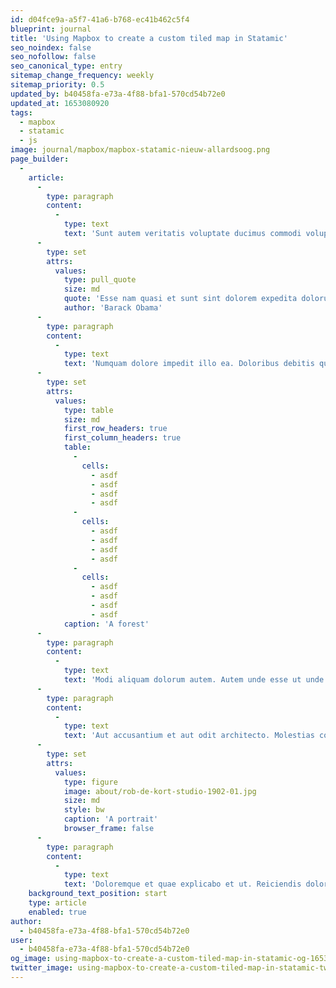 ```yaml
---
id: d04fce9a-a5f7-41a6-b768-ec41b462c5f4
blueprint: journal
title: 'Using Mapbox to create a custom tiled map in Statamic'
seo_noindex: false
seo_nofollow: false
seo_canonical_type: entry
sitemap_change_frequency: weekly
sitemap_priority: 0.5
updated_by: b40458fa-e73a-4f88-bfa1-570cd54b72e0
updated_at: 1653080920
tags:
  - mapbox
  - statamic
  - js
image: journal/mapbox/mapbox-statamic-nieuw-allardsoog.png
page_builder:
  -
    article:
      -
        type: paragraph
        content:
          -
            type: text
            text: 'Sunt autem veritatis voluptate ducimus commodi voluptatem ipsam. Id temporibus soluta eum ut ea sunt. Quia voluptates iure consequuntur eos nihil reprehenderit. Esse nam quasi et sunt sint dolorem expedita dolorum. Labore quo occaecati autem tenetur molestiae quam et.'
      -
        type: set
        attrs:
          values:
            type: pull_quote
            size: md
            quote: 'Esse nam quasi et sunt sint dolorem expedita dolorum. Labore quo occaecati autem tenetur molestiae quam et.'
            author: 'Barack Obama'
      -
        type: paragraph
        content:
          -
            type: text
            text: 'Numquam dolore impedit illo ea. Doloribus debitis qui asperiores. Modi illo aut et quaerat quo aut quam iste. Sapiente explicabo mollitia eos est ab autem in nihil.'
      -
        type: set
        attrs:
          values:
            type: table
            size: md
            first_row_headers: true
            first_column_headers: true
            table:
              -
                cells:
                  - asdf
                  - asdf
                  - asdf
                  - asdf
              -
                cells:
                  - asdf
                  - asdf
                  - asdf
                  - asdf
              -
                cells:
                  - asdf
                  - asdf
                  - asdf
                  - asdf
            caption: 'A forest'
      -
        type: paragraph
        content:
          -
            type: text
            text: 'Modi aliquam dolorum autem. Autem unde esse ut unde necessitatibus. Quia voluptas ut aliquam nihil ab sequi nesciunt sunt.'
      -
        type: paragraph
        content:
          -
            type: text
            text: 'Aut accusantium et aut odit architecto. Molestias commodi qui quam sit. Et et et inventore explicabo doloremque nesciunt recusandae. Nihil ut suscipit et. Quis velit consequatur ea expedita.'
      -
        type: set
        attrs:
          values:
            type: figure
            image: about/rob-de-kort-studio-1902-01.jpg
            size: md
            style: bw
            caption: 'A portrait'
            browser_frame: false
      -
        type: paragraph
        content:
          -
            type: text
            text: 'Doloremque et quae explicabo et ut. Reiciendis dolor tempora qui ab quod similique voluptatem. Qui laborum sit quam sint. Vel perferendis reprehenderit est.'
    background_text_position: start
    type: article
    enabled: true
author:
  - b40458fa-e73a-4f88-bfa1-570cd54b72e0
user:
  - b40458fa-e73a-4f88-bfa1-570cd54b72e0
og_image: using-mapbox-to-create-a-custom-tiled-map-in-statamic-og-1653085904.png
twitter_image: using-mapbox-to-create-a-custom-tiled-map-in-statamic-twitter-1653085904.png
---
```

